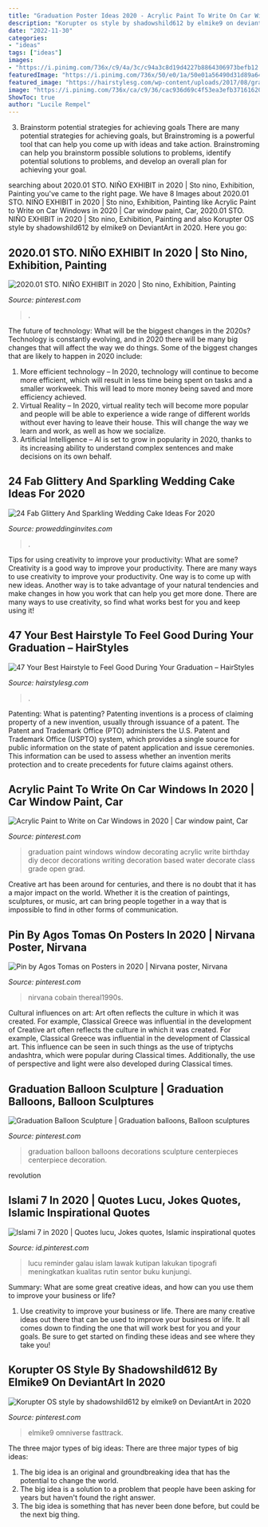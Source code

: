 ```yaml
---
title: "Graduation Poster Ideas 2020 - Acrylic Paint To Write On Car Windows In 2020"
description: "Korupter os style by shadowshild612 by elmike9 on deviantart in 2020"
date: "2022-11-30"
categories:
- "ideas"
tags: ["ideas"]
images:
- "https://i.pinimg.com/736x/c9/4a/3c/c94a3c8d19d4227b8864306973befb12.jpg"
featuredImage: "https://i.pinimg.com/736x/50/e0/1a/50e01a56490d31d89a64dad072df9ead.jpg"
featured_image: "https://hairstylesg.com/wp-content/uploads/2017/08/graduation-hairstyles-photo-31-769x1024.jpg"
image: "https://i.pinimg.com/736x/ca/c9/36/cac936d69c4f53ea3efb37161620fb0d--graduation-balloons-fritz.jpg"
ShowToc: true
author: "Lucile Rempel"
---
```



3. Brainstorm potential strategies for achieving goals
There are many potential strategies for achieving goals, but Brainstroming is a powerful tool that can help you come up with ideas and take action. Brainstroming can help you brainstorm possible solutions to problems, identify potential solutions to problems, and develop an overall plan for achieving your goal.

	

		
searching about 2020.01 STO. NIÑO EXHIBIT in 2020 | Sto nino, Exhibition, Painting you've came to the right page. We have 8 Images about 2020.01 STO. NIÑO EXHIBIT in 2020 | Sto nino, Exhibition, Painting like Acrylic Paint to Write on Car Windows in 2020 | Car window paint, Car, 2020.01 STO. NIÑO EXHIBIT in 2020 | Sto nino, Exhibition, Painting and also Korupter OS style by shadowshild612 by elmike9 on DeviantArt in 2020. Here you go:
		
    
## 2020.01 STO. NIÑO EXHIBIT In 2020 | Sto Nino, Exhibition, Painting

<img loading=lazy src="https://i.pinimg.com/736x/c9/4a/3c/c94a3c8d19d4227b8864306973befb12.jpg" onerror="this.onerror=null;this.src='https://tse2.mm.bing.net/th?id=OIP.21pqk25WnClDxaKjp8N7TgHaJ3&amp;pid=15.1';" alt="2020.01 STO. NIÑO EXHIBIT in 2020 | Sto nino, Exhibition, Painting">

_Source: pinterest.com_

>. 

	

The future of technology: What will be the biggest changes in the 2020s?
Technology is constantly evolving, and in 2020 there will be many big changes that will affect the way we do things. Some of the biggest changes that are likely to happen in 2020 include: 
1. More efficient technology – In 2020, technology will continue to become more efficient, which will result in less time being spent on tasks and a smaller workweek. This will lead to more money being saved and more efficiency achieved. 
2. Virtual Reality – In 2020, virtual reality tech will become more popular and people will be able to experience a wide range of different worlds without ever having to leave their house. This will change the way we learn and work, as well as how we socialize. 
3. Artificial Intelligence – AI is set to grow in popularity in 2020, thanks to its increasing ability to understand complex sentences and make decisions on its own behalf.

    
## 24 Fab Glittery And Sparkling Wedding Cake Ideas For 2020

<img loading=lazy src="https://www.proweddinginvites.com/blog/wp-content/uploads/2019/12/cover-6.jpg" onerror="this.onerror=null;this.src='https://tse3.mm.bing.net/th?id=OIP.BR6Jb13yZPlpplhTNEjTsgHaMW&amp;pid=15.1';" alt="24 Fab Glittery And Sparkling Wedding Cake Ideas For 2020">

_Source: proweddinginvites.com_

>. 

	

Tips for using creativity to improve your productivity: What are some?
Creativity is a good way to improve your productivity. There are many ways to use creativity to improve your productivity. One way is to come up with new ideas. Another way is to take advantage of your natural tendencies and make changes in how you work that can help you get more done. There are many ways to use creativity, so find what works best for you and keep using it!

    
## 47 Your Best Hairstyle To Feel Good During Your Graduation – HairStyles

<img loading=lazy src="https://hairstylesg.com/wp-content/uploads/2017/08/graduation-hairstyles-photo-31-769x1024.jpg" onerror="this.onerror=null;this.src='https://tse2.mm.bing.net/th?id=OIP.Cuf2DuhTjxtasHpIfwnzRQHaJ3&amp;pid=15.1';" alt="47 Your Best Hairstyle to Feel Good During Your Graduation – HairStyles">

_Source: hairstylesg.com_

>. 

	

Patenting: What is patenting?
Patenting inventions is a process of claiming property of a new invention, usually through issuance of a patent. The Patent and Trademark Office (PTO) administers the U.S. Patent and Trademark Office (USPTO) system, which provides a single source for public information on the state of patent application and issue ceremonies. This information can be used to assess whether an invention merits protection and to create precedents for future claims against others.

    
## Acrylic Paint To Write On Car Windows In 2020 | Car Window Paint, Car

<img loading=lazy src="https://i.pinimg.com/736x/50/e0/1a/50e01a56490d31d89a64dad072df9ead.jpg" onerror="this.onerror=null;this.src='https://tse4.mm.bing.net/th?id=OIP.aOBUMWSqAhcQF2fObtgBZgHaLH&amp;pid=15.1';" alt="Acrylic Paint to Write on Car Windows in 2020 | Car window paint, Car">

_Source: pinterest.com_

>graduation paint windows window decorating acrylic write birthday diy decor decorations writing decoration based water decorate class grade open grad. 

	

Creative art has been around for centuries, and there is no doubt that it has a major impact on the world. Whether it is the creation of paintings, sculptures, or music, art can bring people together in a way that is impossible to find in other forms of communication.

    
## Pin By Agos Tomas On Posters In 2020 | Nirvana Poster, Nirvana

<img loading=lazy src="https://i.pinimg.com/736x/fc/5a/19/fc5a19d2aa7b055448f3e4b79b6067d2.jpg" onerror="this.onerror=null;this.src='https://tse3.mm.bing.net/th?id=OIP.FmlZHnH5IJunu5dOAZlfkwHaJ-&amp;pid=15.1';" alt="Pin by Agos Tomas on Posters in 2020 | Nirvana poster, Nirvana">

_Source: pinterest.com_

>nirvana cobain thereal1990s. 

	

Cultural influences on art: Art often reflects the culture in which it was created. For example, Classical Greece was influential in the development of
Creative art often reflects the culture in which it was created. For example, Classical Greece was influential in the development of Classical art. This influence can be seen in such things as the use of triptychs andashtra, which were popular during Classical times. Additionally, the use of perspective and light were also developed during Classical times.

    
## Graduation Balloon Sculpture | Graduation Balloons, Balloon Sculptures

<img loading=lazy src="https://i.pinimg.com/736x/ca/c9/36/cac936d69c4f53ea3efb37161620fb0d--graduation-balloons-fritz.jpg" onerror="this.onerror=null;this.src='https://tse3.mm.bing.net/th?id=OIP.fjn_hqdXjTk_ZpESOlmpOQDhEs&amp;pid=15.1';" alt="Graduation Balloon Sculpture | Graduation balloons, Balloon sculptures">

_Source: pinterest.com_

>graduation balloon balloons decorations sculpture centerpieces centerpiece decoration. 

	

revolution

    
## Islami 7 In 2020 | Quotes Lucu, Jokes Quotes, Islamic Inspirational Quotes

<img loading=lazy src="https://i.pinimg.com/736x/a1/6a/26/a16a267a70a1cc33875cbd003de1be70.jpg" onerror="this.onerror=null;this.src='https://tse3.mm.bing.net/th?id=OIP.0jUGzlO1K4C8GXDHGflfCwHaNL&amp;pid=15.1';" alt="Islami 7 in 2020 | Quotes lucu, Jokes quotes, Islamic inspirational quotes">

_Source: id.pinterest.com_

>lucu reminder galau islam lawak kutipan lakukan tipografi meningkatkan kualitas rutin sentor buku kunjungi. 

	

Summary: What are some great creative ideas, and how can you use them to improve your business or life?
1. Use creativity to improve your business or life.
There are many creative ideas out there that can be used to improve your business or life. It all comes down to finding the one that will work best for you and your goals. Be sure to get started on finding these ideas and see where they take you!

    
## Korupter OS Style By Shadowshild612 By Elmike9 On DeviantArt In 2020

<img loading=lazy src="https://i.pinimg.com/736x/ef/bc/ee/efbcee2b67e9d52e2f6a2dded4f2c692.jpg" onerror="this.onerror=null;this.src='https://tse2.mm.bing.net/th?id=OIP._LY8kLMtRJxdbyOeFtc1ywHaNL&amp;pid=15.1';" alt="Korupter OS style by shadowshild612 by elmike9 on DeviantArt in 2020">

_Source: pinterest.com_

>elmike9 omniverse fasttrack. 

	

The three major types of big ideas:
There are three major types of big ideas: 
1. The big idea is an original and groundbreaking idea that has the potential to change the world. 
2. The big idea is a solution to a problem that people have been asking for years but haven't found the right answer. 
3. The big idea is something that has never been done before, but could be the next big thing.

